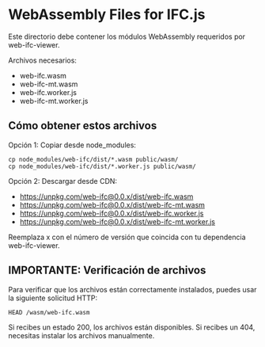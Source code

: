 
# WebAssembly Files for IFC.js

Este directorio debe contener los módulos WebAssembly requeridos por web-ifc-viewer.

Archivos necesarios:
- web-ifc.wasm
- web-ifc-mt.wasm
- web-ifc.worker.js
- web-ifc-mt.worker.js

## Cómo obtener estos archivos

Opción 1: Copiar desde node_modules:
```
cp node_modules/web-ifc/dist/*.wasm public/wasm/
cp node_modules/web-ifc/dist/*.worker.js public/wasm/
```

Opción 2: Descargar desde CDN:
- https://unpkg.com/web-ifc@0.0.x/dist/web-ifc.wasm
- https://unpkg.com/web-ifc@0.0.x/dist/web-ifc-mt.wasm
- https://unpkg.com/web-ifc@0.0.x/dist/web-ifc.worker.js
- https://unpkg.com/web-ifc@0.0.x/dist/web-ifc-mt.worker.js

Reemplaza x con el número de versión que coincida con tu dependencia web-ifc-viewer.

## IMPORTANTE: Verificación de archivos

Para verificar que los archivos están correctamente instalados, puedes usar la siguiente solicitud HTTP:

```
HEAD /wasm/web-ifc.wasm
```

Si recibes un estado 200, los archivos están disponibles. Si recibes un 404, necesitas instalar los archivos manualmente.
